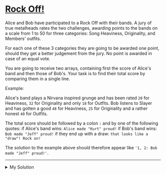 # [Rock Off!](https://www.codewars.com/kata/5b097da6c3323ac067000036)

Alice and Bob have participated to a Rock Off with their bands. A jury of true metalheads rates the two challenges, awarding points to the bands on a scale from 1 to 50 for three categories: Song Heaviness, Originality, and Members' outfits.

For each one of these 3 categories they are going to be awarded one point, should they get a better judgement from the jury. No point is awarded in case of an equal vote.

You are going to receive two arrays, containing first the score of Alice's band and then those of Bob's. Your task is to find their total score by comparing them in a single line.

Example:

Alice's band plays a Nirvana inspired grunge and has been rated `20` for Heaviness, `32` for Originality and only `18` for Outfits. Bob listens to Slayer and has gotten a good `48` for Heaviness, `25` for Originality and a rather honest `40` for Outfits.

The total score should be followed by a colon `:` and by one of the following quotes: if Alice's band wins: `Alice made "Kurt" proud!` if Bob's band wins: `Bob made "Jeff" proud!` if they end up with a draw: `that looks like a "draw"! Rock on!`

The solution to the example above should therefore appear like `'1, 2: Bob made "Jeff" proud!'`.

---

<details><summary>My Solution</summary>

```js
function solve(a, b) {
  let aWin = 0
  let bWin = 0
  let whoWin = ''

  const result = a.forEach((v, i) => {
    if (v > b[i]) aWin++
    else if (v < b[i]) bWin++
  })
  if (aWin > bWin) whoWin = 'Alice made "Kurt" proud!'
  else if (aWin < bWin) whoWin = 'Bob made "Jeff" proud!'
  else whoWin = 'that looks like a "draw"! Rock on!'

  return `${aWin}, ${bWin}: ${whoWin}`
}
```

</details>
